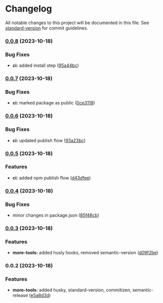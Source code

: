 # Changelog

All notable changes to this project will be documented in this file. See [standard-version](https://github.com/conventional-changelog/standard-version) for commit guidelines.

### [0.0.8](https://github.com/innopreneur/typescript-sdk-boilerplate/compare/v0.0.7...v0.0.8) (2023-10-18)


### Bug Fixes

* **ci:** added install step ([95a44bc](https://github.com/innopreneur/typescript-sdk-boilerplate/commit/95a44bc44359fd1f8f64d0c6e45cedc54d917767))

### [0.0.7](https://github.com/innopreneur/typescript-sdk-boilerplate/compare/v0.0.6...v0.0.7) (2023-10-18)


### Bug Fixes

* **ci:** marked package as public ([0ce3118](https://github.com/innopreneur/typescript-sdk-boilerplate/commit/0ce31184b380330522a56336e2f1a990894afd74))

### [0.0.6](https://github.com/innopreneur/typescript-sdk-boilerplate/compare/v0.0.5...v0.0.6) (2023-10-18)


### Bug Fixes

* **ci:** updated publish flow ([93a23bc](https://github.com/innopreneur/typescript-sdk-boilerplate/commit/93a23bce18c059e4a810accc9fdd09b397134e3a))

### [0.0.5](https://github.com/innopreneur/typescript-sdk-boilerplate/compare/v0.0.4...v0.0.5) (2023-10-18)


### Features

* **ci:** added npm publish flow ([d43dfee](https://github.com/innopreneur/typescript-sdk-boilerplate/commit/d43dfee975fc17aba9f27c7a1366219eec1e520a))

### [0.0.4](https://github.com/innopreneur/typescript-sdk-boilerplate/compare/v0.0.3...v0.0.4) (2023-10-18)


### Bug Fixes

* minor changes in package.json ([85f48cb](https://github.com/innopreneur/typescript-sdk-boilerplate/commit/85f48cbe0a515bf973b91444750933adace43123))

### [0.0.3](https://github.com/innopreneur/typescript-sdk-boilerplate/compare/v0.0.2...v0.0.3) (2023-10-18)


### Features

* **more-tools:** added husly hooks, removed semantic-version ([d09f2be](https://github.com/innopreneur/typescript-sdk-boilerplate/commit/d09f2be876f8f7469b9a4504bec0244f21c1e2d4))

### 0.0.2 (2023-10-18)


### Features

* **more-tools:** added husky, standard-version, commitizen, semantic-release ([e5a8d3d](https://github.com/innopreneur/typescript-sdk-boilerplate/commit/e5a8d3dab0d08669a971e77d0151d81d15582cf3))
